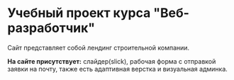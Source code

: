 # Учебный проект курса "Веб-разработчик"
Сайт представляет собой лендинг строительной компании.

**На сайте присутствует:** слайдер(slick), рабочая форма с отправкой заявки на почту, также есть адаптивная верстка и визуальная админка.
